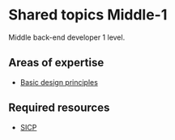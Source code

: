 # Shared topics Middle-1

Middle back-end developer 1 level.

## Areas of expertise

- [Basic design principles](../../shared/middle/basic-design-principles.md)

## Required resources

- [SICP](../../shared/middle/sicp.md)

